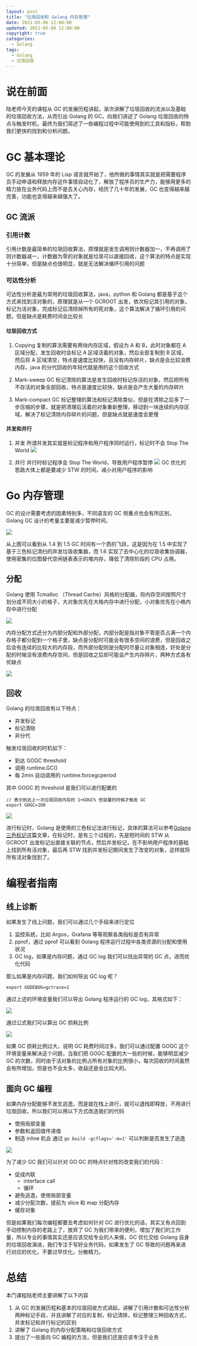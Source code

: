 ```yaml
---
layout: post
title: "垃圾回收和 Golang 内存管理"
date: 2021-05-06 12:00:00
updated: 2021-05-06 12:00:00
copyright: true
categories:
  - Golang
tags:
  - Golang
  - 垃圾回收
---
```

# 说在前面
陆老师今天的课程从 GC 的发展历程讲起，渐次讲解了垃圾回收的流派以及基础的垃圾回收方法，从而引出 Golang 的 GC，向我们讲述了 Golang 垃圾回收的特点与触发时机，最终为我们简述了一些编程过程中可能使用到的工具和指标，帮助我们更快的找到和分析问题。

# GC 基本理论
GC 的发展从 1959 年的 Lisp 语言就开始了，他所做的事情其实就是把需要程序员手动申请和释放内存这件事情自动化了，解放了程序员的生产力，能够用更多的精力放在业务代码上而不是去关心内存，经历了几十年的发展，GC 也变得越来越完善，功能也变得越来越强大了。

<!-- more -->
## GC 流派
### 引用计数
引用计数是最简单的垃圾回收算法，原理就是发生调用则计数器加一，不再调用了则计数器减一，计数器为零的对象就是垃圾可以直接回收，这个算法的特点是实现十分简单，但是缺点也很明显，就是无法解决循环引用的问题

### 可达性分析
可达性分析是最为常用的垃圾回收算法，java，python 和 Golang 都是基于这个方式来找到活对象的，原理就是从一个 GCROOT 出发，依次标记其引用的对象，标记为活对象，完成标记后清除掉所有的死对象，这个算法解决了循环引用的问题，但是缺点是耗费时间会比较长

#### 垃圾回收方式
1. Copying
复制的算法需要有两块内存区域，假设为 A 和 B，此时对象都在 A 区域分配，发生回收时会标记 A 区域活着的对象，然后全部复制到 B 区域，然后将 A 区域清空，特点是速度比较快，且没有内存碎片，缺点是会比较浪费内存。java 的分代回收的年轻代就是用的这个回收方式

2. Mark-sweep GC
标记清除的算法是发生回收时标记存活的对象，然后把所有不存活的对象全部回收，特点是速度比较快，缺点是会产生大量的内存碎片

3. Mark-compact GC
标记整理的算法和标记清除类似，但是在清除之后多了一步压缩的步骤，就是把清理后活着的对象重新整理，移动到一块连续的内存区域，解决了标记清除内存碎片的问题，但是缺点就是速度会更慢

#### 并发和并行
1. 并发
所谓并发其实就是标记程序和用户程序同时运行，标记时不会 Stop The World
![](/uploads/in-post/go-gc/concurrent-gc.png)

2. 并行
并行时标记程序会 Stop The World，导致用户程序暂停
![](/uploads/in-post/go-gc/parallel-gc.png)
GC 优化的思路大体上都是要减少 STW 的时间，减小对用户程序的影响

# Go 内存管理
GC 的设计需要考虑的因素特别多，不同语言的 GC 侧重点也会有所区别，Golang
GC 设计的考量主要是减少暂停时间。

![](/uploads/in-post/go-gc/go-pause-time.png)

从上图可以看到从 1.4 到 1.5 GC 时间有一个质的飞跃，这是因为在 1.5 中实现了基于三色标记清扫的并发垃圾收集器，而 1.6 实现了去中心化的垃圾收集协调器，使用密集的位图替代空闲链表表示的堆内存，降低了清除阶段的 CPU 占用。

## 分配
Golang 使用 Tcmalloc （Thread Cache）风格的分配器，将内存空间按照尺寸划分成不同大小的格子，大对象优先在大格内存中进行分配，小对象优先在小格内存中进行分配

![](/uploads/in-post/go-gc/memory-alloc.png)

内存分配方式还分为内部分配和外部分配，内部分配是指对象不管是否占满一个内存格子都分配到一个格子里，缺点是分配时可能会有很多空间的浪费，但是回收之后会有连续的比较大的内存段，而外部分配则是分配时尽量让对象相连，好处是分配的时候没有浪费内存空间，但是回收之后却可能会产生内存碎片，两种方式各有优缺点

![](/uploads/in-post/go-gc/in-out-alloc.png)

## 回收
Golang 的垃圾回收有以下特点：
- 并发标记
- 标记清除
- 非分代

触发垃圾回收的时机如下：
- 到达 GOGC threshold
- 调用 runtime.GC()
- 每 2min 自动调用的 runtime.forcegcperiod

其中 GOGC 的 threshold 是我们可以进行配置的
```
// 表示到达上一次垃圾回收内存的 1+GOGC% 倍容量的时候才触发 GC
export GOGC=100
```

![](/uploads/in-post/go-gc/gogc.png)

进行标记时，Golang 是使用的三色标记法进行标记，具体的算法可以参考[Golang 三色标记](https://segmentfault.com/a/1190000022030353)这篇文章，在标记时，是有三个过程的，先是短时间的 STW 从 GCROOT 出发标记出直接关联的节点，然后并发标记，在不影响用户程序的基础上找到所有活对象，最后再 STW 找到并发标记期间发生了改变的对象，这样就将所有活对象找到了。

# 编程者指南
## 线上诊断
如果发生了线上问题，我们可以通过几个手段来进行定位
1. 监控系统，比如 Argos，Grafana 等等观察各类指标是否有异常
2. pprof，通过 pprof 可以看到 Golang 程序运行过程中各类资源的分配和使用状况
3. GC log，如果是内存问题，通过 GC log 我们可以找出异常的 GC 点，进而优化代码

那么如果是内存问题，我们如何导出 GC log 呢？
```
export GODEBUG=gctrace=1
```
通过上述的环境变量我们可以导出 Golang 程序运行的 GC log，其格式如下：

![](/uploads/in-post/go-gc/gc-log.png)

通过公式我们可以算出 GC 损耗比例

![](/uploads/in-post/go-gc/gc-cost.png)

如果 GC 损耗比例过大，说明 GC 耗费时间过多，我们可以通过配置 GOGC 这个环境变量来解决这个问题，当我们把 GOGC 配置的大一些的时候，能够明显减少 GC 的次数，同时由于活对象的比例占所有对象的比例很小，每次回收的时间虽然会有所增加，但是也不会太多，收益还是会比较大的。

## 面向 GC 编程
如果内存分配能够不发生逃逸，而是就在栈上进行，就可以退栈即释放，不用进行垃圾回收，所以我们可以用以下方式改造我们的代码
- 使用局部变量
- 参数和返回值传递值
- 制造 inline 机会
通过 `go build -gcflags='-m=1'` 可以判断是否发生了逃逸

![](/uploads/in-post/go-gc/gc-escape.png)

为了减少 GC 我们可以针对 GO GC 的特点针对性的改变我们的代码：
- 促成内联
    - interface call
    - 循环
- 避免逃逸，使用局部变量
- 减少分配次数，提前为 slice 和 map 分配内存
- 缓存对象

但是如果我们每次编程都要去考虑如何针对 GC 进行优化的话，其实又有点回到手动控制内存的老路上了，放弃了 GC 为我们带来的便利，增加了我们的工作量，所以专业的事情其实还是应该交给专业的人来做，GC 优化交给 Golang 自身的垃圾回收演进，我们专注于写好业务代码，如果发生了 GC 导致的问题再来进行对应的优化，不要过早优化，分散精力。

# 总结
本门课程陆老师主要讲解了以下内容

1. 从 GC 的发展历程和基本的垃圾回收方式讲起，讲解了引用计数和可达性分析两种标记手段，并且讲解了对应的复制，标记清除，标记整理三种回收方式，并发标记和并行标记的区别
2. 讲解了 Golang 的内存分配策略和垃圾回收方式
3. 提出了一些面向 GC 编程的方法，但是我们还是应该专注于业务